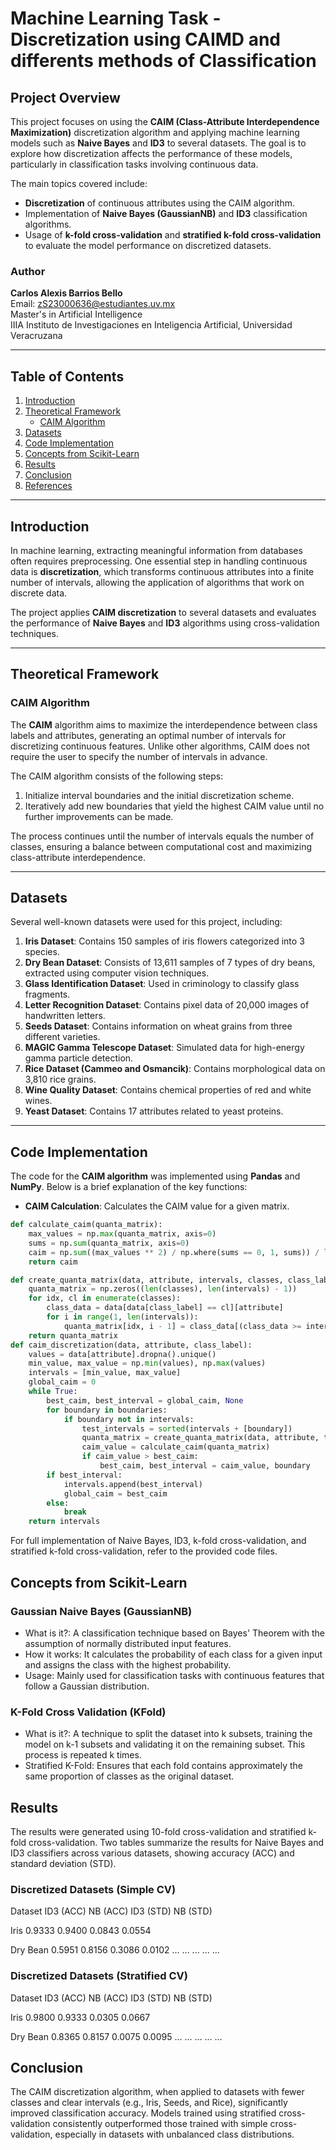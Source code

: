 # Machine Learning Task - Discretization using CAIMD and differents methods of Classification

## Project Overview

This project focuses on using the **CAIM (Class-Attribute Interdependence Maximization)** discretization algorithm and applying machine learning models such as **Naive Bayes** and **ID3** to several datasets. The goal is to explore how discretization affects the performance of these models, particularly in classification tasks involving continuous data.

The main topics covered include:

- **Discretization** of continuous attributes using the CAIM algorithm.
- Implementation of **Naive Bayes (GaussianNB)** and **ID3** classification algorithms.
- Usage of **k-fold cross-validation** and **stratified k-fold cross-validation** to evaluate the model performance on discretized datasets.

### Author

**Carlos Alexis Barrios Bello**  
Email: zS23000636@estudiantes.uv.mx  
Master's in Artificial Intelligence  
IIIA Instituto de Investigaciones en Inteligencia Artificial, Universidad Veracruzana

---

## Table of Contents

1. [Introduction](#introduction)
2. [Theoretical Framework](#theoretical-framework)
   - [CAIM Algorithm](#caim-algorithm)
3. [Datasets](#datasets)
4. [Code Implementation](#code-implementation)
5. [Concepts from Scikit-Learn](#concepts-from-scikit-learn)
6. [Results](#results)
7. [Conclusion](#conclusion)
8. [References](#references)

---

## Introduction

In machine learning, extracting meaningful information from databases often requires preprocessing. One essential step in handling continuous data is **discretization**, which transforms continuous attributes into a finite number of intervals, allowing the application of algorithms that work on discrete data.

The project applies **CAIM discretization** to several datasets and evaluates the performance of **Naive Bayes** and **ID3** algorithms using cross-validation techniques.

---

## Theoretical Framework

### CAIM Algorithm

The **CAIM** algorithm aims to maximize the interdependence between class labels and attributes, generating an optimal number of intervals for discretizing continuous features. Unlike other algorithms, CAIM does not require the user to specify the number of intervals in advance.

The CAIM algorithm consists of the following steps:

1. Initialize interval boundaries and the initial discretization scheme.
2. Iteratively add new boundaries that yield the highest CAIM value until no further improvements can be made.

The process continues until the number of intervals equals the number of classes, ensuring a balance between computational cost and maximizing class-attribute interdependence.

---

## Datasets

Several well-known datasets were used for this project, including:

1. **Iris Dataset**: Contains 150 samples of iris flowers categorized into 3 species.
2. **Dry Bean Dataset**: Consists of 13,611 samples of 7 types of dry beans, extracted using computer vision techniques.
3. **Glass Identification Dataset**: Used in criminology to classify glass fragments.
4. **Letter Recognition Dataset**: Contains pixel data of 20,000 images of handwritten letters.
5. **Seeds Dataset**: Contains information on wheat grains from three different varieties.
6. **MAGIC Gamma Telescope Dataset**: Simulated data for high-energy gamma particle detection.
7. **Rice Dataset (Cammeo and Osmancik)**: Contains morphological data on 3,810 rice grains.
8. **Wine Quality Dataset**: Contains chemical properties of red and white wines.
9. **Yeast Dataset**: Contains 17 attributes related to yeast proteins.

---

## Code Implementation

The code for the **CAIM algorithm** was implemented using **Pandas** and **NumPy**. Below is a brief explanation of the key functions:

- **CAIM Calculation**: Calculates the CAIM value for a given matrix.
  
```python
def calculate_caim(quanta_matrix):
    max_values = np.max(quanta_matrix, axis=0)
    sums = np.sum(quanta_matrix, axis=0)
    caim = np.sum((max_values ** 2) / np.where(sums == 0, 1, sums)) / len(sums)
    return caim

def create_quanta_matrix(data, attribute, intervals, classes, class_label):
    quanta_matrix = np.zeros((len(classes), len(intervals) - 1))
    for idx, cl in enumerate(classes):
        class_data = data[data[class_label] == cl][attribute]
        for i in range(1, len(intervals)):
            quanta_matrix[idx, i - 1] = class_data[(class_data >= intervals[i - 1]) & (class_data < intervals[i])].count()
    return quanta_matrix
def caim_discretization(data, attribute, class_label):
    values = data[attribute].dropna().unique()
    min_value, max_value = np.min(values), np.max(values)
    intervals = [min_value, max_value]
    global_caim = 0
    while True:
        best_caim, best_interval = global_caim, None
        for boundary in boundaries:
            if boundary not in intervals:
                test_intervals = sorted(intervals + [boundary])
                quanta_matrix = create_quanta_matrix(data, attribute, test_intervals, classes, class_label)
                caim_value = calculate_caim(quanta_matrix)
                if caim_value > best_caim:
                    best_caim, best_interval = caim_value, boundary
        if best_interval:
            intervals.append(best_interval)
            global_caim = best_caim
        else:
            break
    return intervals

```

For full implementation of Naive Bayes, ID3, k-fold cross-validation, and stratified k-fold cross-validation, refer to the provided code files.

## Concepts from Scikit-Learn
### Gaussian Naive Bayes (GaussianNB)
- What is it?: A classification technique based on Bayes' Theorem with the assumption of normally distributed input features.
- How it works: It calculates the probability of each class for a given input and assigns the class with the highest probability.
- Usage: Mainly used for classification tasks with continuous features that follow a Gaussian distribution.
### K-Fold Cross Validation (KFold)
- What is it?: A technique to split the dataset into k subsets, training the model on k-1 subsets and validating it on the remaining subset. This process is repeated k times.
- Stratified K-Fold: Ensures that each fold contains approximately the same proportion of classes as the original dataset.

## Results
The results were generated using 10-fold cross-validation and stratified k-fold cross-validation. Two tables summarize the results for Naive Bayes and ID3 classifiers across various datasets, showing accuracy (ACC) and standard deviation (STD).

### Discretized Datasets (Simple CV)
Dataset	ID3 (ACC)	NB (ACC)	ID3 (STD)	NB (STD)

Iris	0.9333	0.9400	0.0843	0.0554

Dry Bean	0.5951	0.8156	0.3086	0.0102
...	...	...	...	...
### Discretized Datasets (Stratified CV)
Dataset	ID3 (ACC)	NB (ACC)	ID3 (STD)	NB (STD)

Iris	0.9800	0.9333	0.0305	0.0667

Dry Bean	0.8365	0.8157	0.0075	0.0095
...	...	...	...	...
## Conclusion
The CAIM discretization algorithm, when applied to datasets with fewer classes and clear intervals (e.g., Iris, Seeds, and Rice), significantly improved classification accuracy. Models trained using stratified cross-validation consistently outperformed those trained with simple cross-validation, especially in datasets with unbalanced class distributions.


